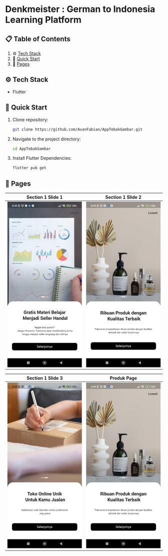 # Denkmeister : German to Indonesia Learning Platform

## 📋 <a name="table">Table of Contents</a>

1. ⚙️ [Tech Stack](#tech-stack)
2. 🤸 [Quick Start](#quick-start)
3. 🔗 [Pages](#pages)

## <a name="tech-stack">⚙️ Tech Stack</a>

- Flutter

## <a name="quick-start">🤸 Quick Start</a>

1. Clone repository:

    ```bash
    git clone https://github.com/AvanFabian/AppTebakGambar.git
    ```

2. Navigate to the project directory:

    ```bash
    cd AppTebakGambar
    ```

3. Install Flutter Dependencies:

    ```bash
    flutter pub get
    ```

## <a name="pages">🤸 Pages</a>

| Section 1 Slide 1                                                                 | Section 1 Slide 2                                                            |
| ----------------------------------------------------------------------------- | --------------------------------------------------------------------------- |
| <img src="https://github.com/AvanFabian/TokoRame/blob/main/assets/github_docs/section1_1.jpg" width="275" /> | <img src="https://github.com/AvanFabian/TokoRame/blob/main/assets/github_docs/section1_2.jpg" width="275" /> |

| Section 1 Slide 3                                                        | Produk Page                                                              |
| ----------------------------------------------------------------------------- | --------------------------------------------------------------------------- |
| <img src="https://github.com/AvanFabian/TokoRame/blob/main/assets/github_docs/section1_3.jpg" width="275" /> | <img src="https://github.com/AvanFabian/TokoRame/blob/main/assets/github_docs/section1_2.jpg" width="275" /> |



